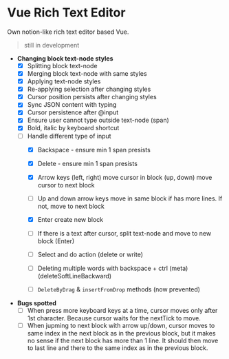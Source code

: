 # Vue Rich Text Editor

Own notion-like rich text editor based Vue.


> still in development

- **Changing block text-node styles**
    - [x] Splitting block text-node
    - [x] Merging block text-node with same styles
    - [x] Applying text-node styles
    - [x] Re-applying selection after changing styles
    - [x] Cursor position persists after changing styles
    - [x] Sync JSON content with typing
    - [x] Cursor persistence after @input
    - [x] Ensure user cannot type outside text-node (span)
    - [x] Bold, italic by keyboard shortcut
    - [ ] Handle different type of input
        - [x] Backspace - ensure min 1 span presists
        - [x] Delete - ensure min 1 span presists
        - [x] Arrow keys (left, right) move cursor in block (up, down) move cursor to next block
        - [ ] Up and down arrow keys move in same block if has more lines. If not, move to next block
        - [x] Enter create new block
        - [ ] If there is a text after cursor, split text-node and move to new block (Enter)
        - [ ] Select and do action (delete or write)
        - [ ] Deleting multiple words with backspace + ctrl (meta) (deleteSoftLineBackward)
        - [ ] `DeleteByDrag` & `insertFromDrop` methods (now prevented)


- **Bugs spotted**
    - [ ] When press more keyboard keys at a time, cursor moves only after 1st character. Because cursor waits for the nextTick to move.
    - [ ] When jupming to next block with arrow up/down, cursor moves to same index in the next block as in the previous block, but it makes no sense if the next block has more than 1 line. It should then move to last line and there to the same index as in the previous block.